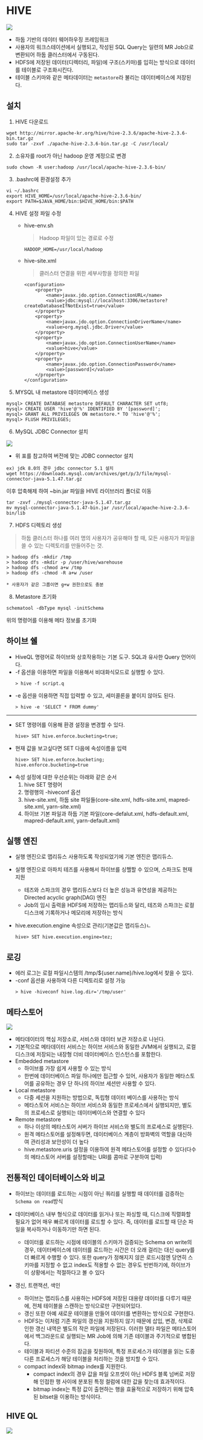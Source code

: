 HIVE
==================
![](https://t1.daumcdn.net/cfile/tistory/9996413B5A2FEF5B02)
* 하둡 기반의 데이터 웨어하우징 프레임워크
* 사용자의 워크스테이션에서 실행되고, 작성된 SQL Query는 일련의 MR Job으로 변환되어 하둡 클러스터에서 구동된다.
* HDFS에 저장된 데이터(디렉터리, 파일)에 구조(스키마)를 입히는 방식으로 데이터를 테이블로 구조화시킨다.
* 테이블 스키마와 같은 메타데이터는 `metastore`라 불리는 데이터베이스에 저장된다.

## 설치

1. HIVE 다운로드 
```
wget http://mirror.apache-kr.org/hive/hive-2.3.6/apache-hive-2.3.6-bin.tar.gz
sudo tar -zxvf ./apache-hive-2.3.6-bin.tar.gz -C /usr/local/
```

2. 소유자를 root가 아닌 hadoop 운영 계정으로 변경

```
sudo chown -R user:hadoop /usr/local/apache-hive-2.3.6-bin/
```

3. .bashrc에 환경설정 추가
```
vi ~/.bashrc
export HIVE_HOME=/usr/local/apache-hive-2.3.6-bin/
export PATH=$JAVA_HOME/bin:$HIVE_HOME/bin:$PATH
```

4. HIVE 설정 파일 수정
    * hive-env.sh
        > Hadoop 파일이 있는 경로로 수정
        ```
        HADOOP_HOME=/usr/local/hadoop
        ```
    * hive-site.xml
        > 클러스터 연결을 위한 세부사항을 정의한 파일
        ```
        <configuration> 
            <property> 
                <name>javax.jdo.option.ConnectionURL</name> 
                <value>jdbc:mysql://localhost:3306/metastore?createDatabaseIfNotExist=true</value> 
            </property> 
            <property> 
                <name>javax.jdo.option.ConnectionDriverName</name> 
                <value>org.mysql.jdbc.Driver</value> 
            </property> 
            <property> 
                <name>javax.jdo.option.ConnectionUserName</name> 
                <value>hive</value> 
            </property> 
            <property> 
                <name>javax.jdo.option.ConnectionPassword</name> 
                <value>[password]</value> 
            </property> 
        </configuration>
        ```

5. MYSQL 내 metastore 데이터베이스 생성
```
mysql> CREATE DATABASE metastore DEFAULT CHARACTER SET utf8;
mysql> CREATE USER 'hive'@'%' IDENTIFIED BY '[password]';
mysql> GRANT ALL PRIVILEGES ON metastore.* TO 'hive'@'%';
mysql> FLUSH PRIVILEGES;
```

6. MySQL JDBC Connector 설치

![](https://img1.daumcdn.net/thumb/R1280x0/?scode=mtistory2&fname=https%3A%2F%2Fblog.kakaocdn.net%2Fdn%2FbbVhFB%2FbtqCAP3E74J%2Fnz2SnEWNKcNf6mjKDg6ov0%2Fimg.png)

* 위 표를 참고하여 버전에 맞는 JDBC connector 설치
```
ex) jdk 8.0의 경우 jdbc connector 5.1 설치
wget https://downloads.mysql.com/archives/get/p/3/file/mysql-connector-java-5.1.47.tar.gz
```
이후 압축해제 하여 ~bin.jar 파일을 HIVE 라이브러리 폴더로 이동
```
tar -zxvf ./mysql-connector-java-5.1.47.tar.gz
mv mysql-connector-java-5.1.47-bin.jar /usr/local/apache-hive-2.3.6-bin/lib
```

7. HDFS 디렉토리 생성
> 하둡 클러스터 하나를 여러 명의 사용자가 공유해야 할 때, 모든 사용자가 파일을 쓸 수 있는 디렉토리를 만들어주는 것.
```
> hadoop dfs -mkdir /tmp
> hadoop dfs -mkdir -p /user/hive/warehouse
> hadoop dfs -chmod a+w /tmp
> hadoop dfs -chmod -R a+w /user

* 사용자가 같은 그룹이면 g+w 권한으로도 충분
```

8. Metastore 초기화
```
schematool -dbType mysql -initSchema
```
위의 명령어를 이용해 메타 정보를 초기화

## 하이브 쉘

* HiveQL 명령어로 하이브와 상호작용하는 기본 도구. SQL과 유사한 Query 언어이다.
* -f 옵션을 이용하면 파일을 이용해서 비대화식모드로 실행할 수 있다.
    ```
    > hive -f script.q
    ```
* -e 옵션을 이용하면 직접 입력할 수 있고, 세미콜론을 붙이지 않아도 된다.
    ```
    > hive -e 'SELECT * FROM dummy'
    ```
---------------------------------------------------

* SET 명령어를 이용해 환경 설정을 변경할 수 있다.
    ```
    hive> SET hive.enforce.bucketing=true;
    ```
* 현재 값을 보고싶다면 SET 다음에 속성이름을 입력
    ```
    hive> SET hive.enforce.bucketing;
    hive.enforce.bucketing=true
    ```
* 속성 설정에 대한 우선순위는 아래와 같은 순서
    1) hive SET 명령어
    2) 명령행의 -hiveconf 옵션
    3) hive-site.xml, 하둡 site 파일들(core-site.xml, hdfs-site.xml, mapred-site.xml, yarn-site.xml)
    4) 하이브 기본 파일과 하둡 기본 파일(core-defalut.xml, hdfs-default.xml, mapred-default.xml, yarn-default.xml)
       
## 실행 엔진

* 실행 엔진으로 맵리듀스 사용하도록 작성되었기에 기본 엔진은 맵리듀스.

* 실행 엔진으로 아파치 테즈를 사용해서 하이브를 싱핼할 수 있으며, 스파크도 현재 지원
    * 테즈와 스파크의 경우 맵리듀스보다 더 높은 성능과 유연성을 제공하는 Directed acyclic graph(DAG) 엔진
    * Job의 임시 출력을 HDFS에 저장하는 맵리듀스와 달리, 테즈와 스파크는 로컬 디스크에 기록하거나 메모리에 저장하는 방식
* hive.execution.engine 속성으로 관리(기본값은 맵리듀스)ㄴ
    ```
    hive> SET hive.execution.engine=tez;
    ```
## 로깅
* 에러 로그는 로컬 파일시스템의 /tmp/${user.name}/hive.log에서 찾을 수 있다.
* -conf 옵션을 사용하여 다른 디렉토리로 설정 가능
    ```
    > hive -hiveconf hive.log.dir='/tmp/user'
    ```

## 메타스토어
![](https://i.stack.imgur.com/vZjQY.png)
* 메타데이터의 핵심 저장소로, 서비스와 데이터 보관 저장소로 나뉜다.
* 기본적으로 메타데이터 서비스는 하이브 서비스와 동일한 JVM에서 실행되고, 로컬 디스크에 저장되는 내장형 더비 데이터베이스 인스턴스를 포함한다.
* Embedded metastore
    * 하이브를 가장 쉽게 사용할 수 있는 방식
    * 한번에 데이터베이스 파일 하나에만 접근할 수 있어, 사용자가 동일한 메타스토어를 공유하는 경우 단 하나의 하이브 세션만 사용할 수 있다.
* Local metastore
    * 다중 세션을 지원하는 방법으로, 독립형 데이터 베이스를 사용하는 방식
    * 메타스토어 서비스는 하이브 서비스와 동일한 프로세스에서 실행되지만, 별도의 프로세스로 실행되는 데이터베이스와 연결할 수 있다
* Remote metastore
    * 하나 이상의 메타스토어 서버가 하이브 서비스와 별도의 프로세스로 실행된다.
    * 원격 메타스토어를 설정해두면, 데이터베이스 계층이 방화벽의 역할을 대신하여 관리성과 보안성이 더 높다
    * hive.metastore.uris 설정을 이용하여 원격 메타스토어를 설정할 수 있다(다수의 메타스토어 서버를 설정할때는 URI를 콤마로 구분하여 입력)

## 전통적인 데이터베이스와 비교
* 하이브는 데이터를 로드하는 시점이 아닌 쿼리를 실행할 때 데이터를 검증하는 `Schema on read`방식
* 데이터베이스 내부 형식으로 데이터를 읽거나 또는 파싱할 때, 디스크에 직렬화할 필요가 없어 매우 빠르게 데이터를 로드할 수 있다. 즉, 데이터를 로드할 때 단순 파일을 복사하거나 이동하기만 하면 된다.
    * 데이터를 로드하는 시점에 테이블의 스키마가 검증되는 Schema on write의 경우, 데이터베이스에 데이터를 로드하는 시간은 더 오래 걸리는 대신 query를 더 빠르게 수행할 수 있다. 또한 query가 정해지지 않은 로드시점엔 당연히 스키마를 지정할 수 없고 index도 적용할 수 없는 경우도 빈번하기에, 하이브가 이 상황에서는 적절하다고 볼 수 있다

* 갱신, 트랜잭션, 색인
    * 하이브는 맵리듀스를 사용하는 HDFS에 저장된 대용량 데이터를 다루기 때문에, 전체 테이블을 스캔하는 방식으로만 구현되어있다.
    * 갱신 또한 아예 새로운 테이블을 만들어 데이터를 변환하는 방식으로 구현한다.
    * HDFS는 이처럼 기존 파일의 갱신을 지원하지 않기 때문에 삽입, 변경, 삭제로 인한 갱신 내역은 별도의 작은 파일에 저장된다. 이러한 델타 파일은 메타스토어에서 백그라운드로 실행되는 MR Job에 의해 기존 테이블과 주기적으로 병합된다.
    * 테이블과 파티션 수준의 잠금을 짖원하여, 특정 프로세스가 테이블을 읽는 도중 다른 프로세스가 해당 테이블을 처리하는 것을 방지할 수 있다.
    * compact index와 bitmap index를 지원한다.
        * compact index의 경우 값을 파일 오프셋이 아닌 HDFS 블록 넘버로 저장해 인접한 행 사이에 분포된 특정 컬럼에 대한 값을 찾는데 효과적이다.
        * bitmap index는 특정 값이 출현하는 행을 효율적으로 저장하기 위해 압축된 bitset을 이용하는 방식이다.

## HIVE QL
![](https://lh3.googleusercontent.com/WCAwYdZvc8dOXQa1QUvnEBJaa0TVISacct-RsOFc2778w6fnbqO6UF7dXgWPKN6HxIO_LocDyJbrSt4n0cy-FagtV92T4O7A9TISyTrbWkG7R0QKWIzswhvpdmWz5jhsQWIBC56tloW0hz1pZQ)